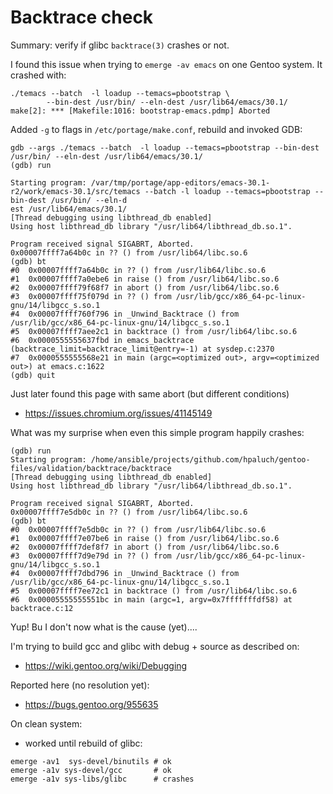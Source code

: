 # Backtrace check

Summary: verify if glibc `backtrace(3)` crashes or not.

I found this issue when trying to `emerge -av emacs` on one Gentoo system. It crashed with:

```shell
./temacs --batch  -l loadup --temacs=pbootstrap \
        --bin-dest /usr/bin/ --eln-dest /usr/lib64/emacs/30.1/
make[2]: *** [Makefile:1016: bootstrap-emacs.pdmp] Aborted
```

Added `-g` to flags in `/etc/portage/make.conf`, rebuild and invoked GDB:

```shell
gdb --args ./temacs --batch  -l loadup --temacs=pbootstrap --bin-dest /usr/bin/ --eln-dest /usr/lib64/emacs/30.1/
(gdb) run

Starting program: /var/tmp/portage/app-editors/emacs-30.1-r2/work/emacs-30.1/src/temacs --batch -l loadup --temacs=pbootstrap --bin-dest /usr/bin/ --eln-d
est /usr/lib64/emacs/30.1/
[Thread debugging using libthread_db enabled]
Using host libthread_db library "/usr/lib64/libthread_db.so.1".

Program received signal SIGABRT, Aborted.
0x00007ffff7a64b0c in ?? () from /usr/lib64/libc.so.6
(gdb) bt
#0  0x00007ffff7a64b0c in ?? () from /usr/lib64/libc.so.6
#1  0x00007ffff7a0ebe6 in raise () from /usr/lib64/libc.so.6
#2  0x00007ffff79f68f7 in abort () from /usr/lib64/libc.so.6
#3  0x00007ffff75f079d in ?? () from /usr/lib/gcc/x86_64-pc-linux-gnu/14/libgcc_s.so.1
#4  0x00007ffff760f796 in _Unwind_Backtrace () from /usr/lib/gcc/x86_64-pc-linux-gnu/14/libgcc_s.so.1
#5  0x00007ffff7aee2c1 in backtrace () from /usr/lib64/libc.so.6
#6  0x0000555555637fbd in emacs_backtrace (backtrace_limit=backtrace_limit@entry=-1) at sysdep.c:2370
#7  0x0000555555568e21 in main (argc=<optimized out>, argv=<optimized out>) at emacs.c:1622
(gdb) quit
```

Just later found this page with same abort (but different conditions)
- https://issues.chromium.org/issues/41145149

What was my surprise when even this simple program happily crashes:

```shell
(gdb) run
Starting program: /home/ansible/projects/github.com/hpaluch/gentoo-files/validation/backtrace/backtrace
[Thread debugging using libthread_db enabled]
Using host libthread_db library "/usr/lib64/libthread_db.so.1".

Program received signal SIGABRT, Aborted.
0x00007ffff7e5db0c in ?? () from /usr/lib64/libc.so.6
(gdb) bt
#0  0x00007ffff7e5db0c in ?? () from /usr/lib64/libc.so.6
#1  0x00007ffff7e07be6 in raise () from /usr/lib64/libc.so.6
#2  0x00007ffff7def8f7 in abort () from /usr/lib64/libc.so.6
#3  0x00007ffff7d9e79d in ?? () from /usr/lib/gcc/x86_64-pc-linux-gnu/14/libgcc_s.so.1
#4  0x00007ffff7dbd796 in _Unwind_Backtrace () from /usr/lib/gcc/x86_64-pc-linux-gnu/14/libgcc_s.so.1
#5  0x00007ffff7ee72c1 in backtrace () from /usr/lib64/libc.so.6
#6  0x00005555555551bc in main (argc=1, argv=0x7fffffffdf58) at backtrace.c:12
```

Yup! Bu I don't now what is the cause (yet)....

I'm trying to build gcc and glibc with debug + source as described on:
- https://wiki.gentoo.org/wiki/Debugging

Reported here (no resolution yet):
- https://bugs.gentoo.org/955635

On clean system:
- worked until rebuild of glibc:

```shell
emerge -av1  sys-devel/binutils # ok
emerge -a1v sys-devel/gcc       # ok
emerge -a1v sys-libs/glibc      # crashes
```


